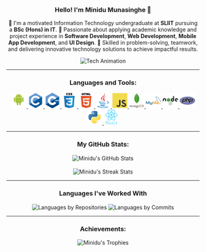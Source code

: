<h3 align="center">Hello! I'm Minidu Munasinghe 👋</h3>
<p align="center">
  🚀 I'm a motivated Information Technology undergraduate at <strong>SLIIT</strong> pursuing a <strong>BSc (Hons) in IT</strong>.  
  🎯 Passionate about applying academic knowledge and project experience in <strong>Software Development</strong>, <strong>Web Development</strong>, <strong>Mobile App Development</strong>, and <strong>UI Design</strong>.  
  🧠 Skilled in problem-solving, teamwork, and delivering innovative technology solutions to achieve impactful results.  
</p>

<p align="center">
  <img src="[https://media.giphy.com/media/2sBzSHMG4cKvK/giphy.gif](https://encrypted-tbn0.gstatic.com/images?q=tbn:ANd9GcSpmLbXDnhKiLxcdfVGGQqhkGkFVElemCIhEQ&s)" width="300" height="auto" alt="Tech Animation"/>
</p>

---

<h3 align="center">Languages and Tools:</h3>

<p align="center">
  <a href="https://developer.android.com" target="_blank" rel="noreferrer">
    <img src="https://raw.githubusercontent.com/devicons/devicon/master/icons/android/android-original-wordmark.svg" alt="android" width="40" height="40"/>
  </a>
  <a href="https://www.cprogramming.com/" target="_blank" rel="noreferrer">
    <img src="https://raw.githubusercontent.com/devicons/devicon/master/icons/c/c-original.svg" alt="c" width="40" height="40"/>
  </a>
  <a href="https://www.w3schools.com/cpp/" target="_blank" rel="noreferrer">
    <img src="https://raw.githubusercontent.com/devicons/devicon/master/icons/cplusplus/cplusplus-original.svg" alt="cplusplus" width="40" height="40"/>
  </a>
  <a href="https://www.w3schools.com/css/" target="_blank" rel="noreferrer">
    <img src="https://raw.githubusercontent.com/devicons/devicon/master/icons/css3/css3-original-wordmark.svg" alt="css3" width="40" height="40"/>
  </a>
  <a href="https://www.w3.org/html/" target="_blank" rel="noreferrer">
    <img src="https://raw.githubusercontent.com/devicons/devicon/master/icons/html5/html5-original-wordmark.svg" alt="html5" width="40" height="40"/>
  </a>
  <a href="https://www.java.com" target="_blank" rel="noreferrer">
    <img src="https://raw.githubusercontent.com/devicons/devicon/master/icons/java/java-original.svg" alt="java" width="40" height="40"/>
  </a>
  <a href="https://developer.mozilla.org/en-US/docs/Web/JavaScript" target="_blank" rel="noreferrer">
    <img src="https://raw.githubusercontent.com/devicons/devicon/master/icons/javascript/javascript-original.svg" alt="javascript" width="40" height="40"/>
  </a>
  <a href="https://www.mongodb.com/" target="_blank" rel="noreferrer">
    <img src="https://raw.githubusercontent.com/devicons/devicon/master/icons/mongodb/mongodb-original-wordmark.svg" alt="mongodb" width="40" height="40"/>
  </a>
  <a href="https://www.mysql.com/" target="_blank" rel="noreferrer">
    <img src="https://raw.githubusercontent.com/devicons/devicon/master/icons/mysql/mysql-original-wordmark.svg" alt="mysql" width="40" height="40"/>
  </a>
  <a href="https://nodejs.org" target="_blank" rel="noreferrer">
    <img src="https://raw.githubusercontent.com/devicons/devicon/master/icons/nodejs/nodejs-original-wordmark.svg" alt="nodejs" width="40" height="40"/>
  </a>
  <a href="https://www.php.net" target="_blank" rel="noreferrer">
    <img src="https://raw.githubusercontent.com/devicons/devicon/master/icons/php/php-original.svg" alt="php" width="40" height="40"/>
  </a>
  <a href="https://www.python.org" target="_blank" rel="noreferrer">
    <img src="https://raw.githubusercontent.com/devicons/devicon/master/icons/python/python-original.svg" alt="python" width="40" height="40"/>
  </a>
  <a href="https://reactjs.org/" target="_blank" rel="noreferrer">
    <img src="https://raw.githubusercontent.com/devicons/devicon/master/icons/react/react-original-wordmark.svg" alt="react" width="40" height="40"/>
  </a>
</p>

---

<h3 align="center">My GitHub Stats:</h3>

<p align="center">
  <img align="center" src="https://github-readme-stats.vercel.app/api?username=MiniduMunasinghe&theme=radical&show_icons=true&count_private=true" alt="Minidu's GitHub Stats" />
  <br><br>
  <img align="center" src="https://github-readme-streak-stats.herokuapp.com/?user=MiniduMunasinghe&theme=radical" alt="Minidu's Streak Stats" />
</p>

---

<h3 align="center">Languages I've Worked With</h3>

<p align="center">
  <img align="center" src="https://github-profile-summary-cards.vercel.app/api/cards/repos-per-language?username=MiniduMunasinghe&theme=radical" alt="Languages by Repositories" />
  <img align="center" src="https://github-profile-summary-cards.vercel.app/api/cards/most-commit-language?username=MiniduMunasinghe&theme=radical" alt="Languages by Commits" />
</p>


---

<h3 align="center">Achievements:</h3>
<p align="center">
  <img src="https://github-profile-trophy.vercel.app/?username=MiniduMunasinghe&theme=radical&margin-w=15&margin-h=15" alt="Minidu's Trophies" />
</p>



